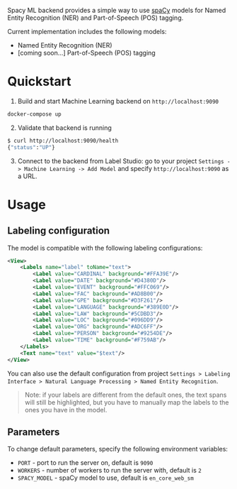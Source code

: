 Spacy ML backend provides a simple way to use [spaCy](https://spacy.io/) models for Named Entity Recognition (NER) and Part-of-Speech (POS) tagging.

Current implementation includes the following models:
- Named Entity Recognition (NER)
- [coming soon...] Part-of-Speech (POS) tagging


# Quickstart

1. Build and start Machine Learning backend on `http://localhost:9090`

```bash
docker-compose up
```

2. Validate that backend is running

```bash
$ curl http://localhost:9090/health
{"status":"UP"}
```

3. Connect to the backend from Label Studio: go to your project `Settings -> Machine Learning -> Add Model` and specify `http://localhost:9090` as a URL.

# Usage

## Labeling configuration

The model is compatible with the following labeling configurations:
```xml
<View>
    <Labels name="label" toName="text">
        <Label value="CARDINAL" background="#FFA39E"/>
        <Label value="DATE" background="#D4380D"/>
        <Label value="EVENT" background="#FFC069"/>
        <Label value="FAC" background="#AD8B00"/>
        <Label value="GPE" background="#D3F261"/>
        <Label value="LANGUAGE" background="#389E0D"/>
        <Label value="LAW" background="#5CDBD3"/>
        <Label value="LOC" background="#096DD9"/>
        <Label value="ORG" background="#ADC6FF"/>
        <Label value="PERSON" background="#9254DE"/>
        <Label value="TIME" background="#F759AB"/>
    </Labels>
    <Text name="text" value="$text"/>
</View>
```

You can also use the default configuration from project `Settings > Labeling Interface > Natural Language Processing > Named Entity Recognition`.

> Note: if your labels are different from the default ones, the text spans will still be highlighted, but you have to manually map the labels to the ones you have in the model.

## Parameters
To change default parameters, specify the following environment variables:

- `PORT` - port to run the server on, default is `9090`
- `WORKERS` - number of workers to run the server with, default is `2`
- `SPACY_MODEL` - spaCy model to use, default is `en_core_web_sm`